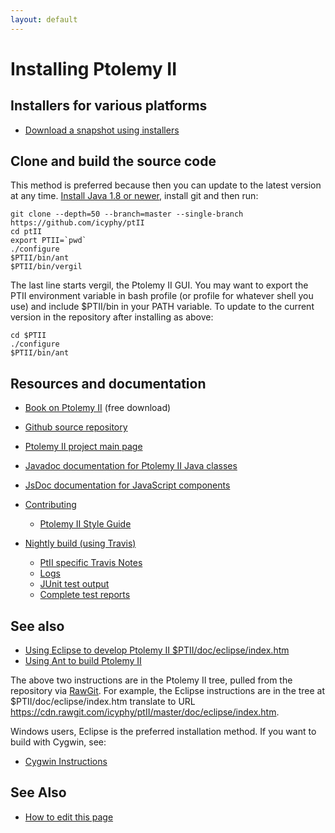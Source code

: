 ```yaml
---
layout: default
---
```

# Installing Ptolemy II
## Installers for various platforms

* [Download a snapshot using installers](downloads/index.html)

## Clone and build the source code

This method is preferred because then you can update to the latest version at any time.
[Install Java 1.8 or newer](http://www.oracle.com/technetwork/java/javase/downloads/index.html), install git and then run:

```
git clone --depth=50 --branch=master --single-branch https://github.com/icyphy/ptII
cd ptII
export PTII=`pwd`
./configure
$PTII/bin/ant
$PTII/bin/vergil
```

The last line starts vergil, the Ptolemy II GUI.
You may want to export the PTII environment variable in bash profile (or profile for whatever shell you use) and include $PTII/bin in your PATH variable.
To update to the current version in the repository after installing as above:

```
cd $PTII
./configure
$PTII/bin/ant
```

## Resources and documentation

* [Book on Ptolemy II](https://ptolemy.berkeley.edu/systems) (free download)
* [Github source repository](https://github.com/icyphy)
* [Ptolemy II project main page](https://ptolemy.berkeley.edu/ptolemyII)
* [Javadoc documentation for Ptolemy II Java classes](https://icyphy.github.io/ptII-test/doc/codeDoc/)
* [JsDoc documentation for JavaScript components](https://icyphy.github.io/ptII-test/doc/codeDoc/js/index.html)
* [Contributing](https://github.com/icyphy/ptII/blob/master/CONTRIBUTING.md)
  * [Ptolemy II Style Guide](https://www2.eecs.berkeley.edu/Pubs/TechRpts/2014/EECS-2014-164.html)

* [Nightly build (using Travis)](https://travis-ci.org/icyphy/ptII)
  * [PtII specific Travis Notes](https://wiki.eecs.berkeley.edu/ptexternal/Main/Travis) 
  * [Logs](https://icyphy.github.io/ptII-test/logs/index.html)
  * [JUnit test output](https://icyphy.github.io/ptII-test/reports/junit/html/index.html)
  * [Complete test reports](https://icyphy.github.io/ptII-test/reports/index.html)

## See also

* [Using Eclipse to develop Ptolemy II $PTII/doc/eclipse/index.htm](https://cdn.rawgit.com/icyphy/ptII/master/doc/eclipse/index.htm)
* [Using Ant to build Ptolemy II](https://cdn.rawgit.com/icyphy/ptII/master/doc/coding/ant.htm)

The above two instructions are in the Ptolemy II tree, pulled from the repository via [RawGit](https://rawgit.com). For example, the Eclipse instructions are in the tree at  $PTII/doc/eclipse/index.htm translate to URL https://cdn.rawgit.com/icyphy/ptII/master/doc/eclipse/index.htm.

Windows users, Eclipse is the preferred installation method.  If you want to build with Cygwin, see:

* [Cygwin Instructions](https://ptolemy.berkeley.edu/ptolemyII/ptIIlatest/cygwin.htm)

## See Also
* [How to edit this page](edit.html)
